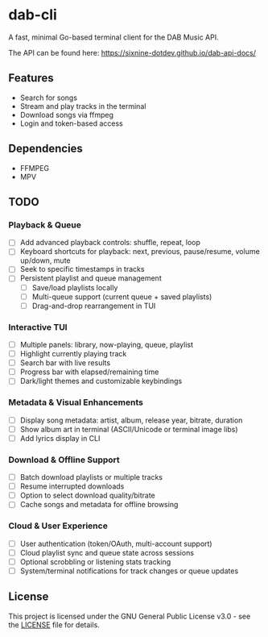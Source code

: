 # dab-cli   
A fast, minimal Go-based terminal client for the DAB Music API.

The API can be found here: https://sixnine-dotdev.github.io/dab-api-docs/

## Features
- Search for songs
- Stream and play tracks in the terminal
- Download songs via ffmpeg
- Login and token-based access

## Dependencies
- FFMPEG
- MPV

## TODO

### Playback & Queue
- [ ] Add advanced playback controls: shuffle, repeat, loop
- [ ] Keyboard shortcuts for playback: next, previous, pause/resume, volume up/down, mute
- [ ] Seek to specific timestamps in tracks
- [ ] Persistent playlist and queue management
  - [ ] Save/load playlists locally
  - [ ] Multi-queue support (current queue + saved playlists)
  - [ ] Drag-and-drop rearrangement in TUI

### Interactive TUI
- [ ] Multiple panels: library, now-playing, queue, playlist
- [ ] Highlight currently playing track
- [ ] Search bar with live results
- [ ] Progress bar with elapsed/remaining time
- [ ] Dark/light themes and customizable keybindings

### Metadata & Visual Enhancements
- [ ] Display song metadata: artist, album, release year, bitrate, duration
- [ ] Show album art in terminal (ASCII/Unicode or terminal image libs)
- [ ] Add lyrics display in CLI

### Download & Offline Support
- [ ] Batch download playlists or multiple tracks
- [ ] Resume interrupted downloads
- [ ] Option to select download quality/bitrate
- [ ] Cache songs and metadata for offline browsing

### Cloud & User Experience
- [ ] User authentication (token/OAuth, multi-account support)
- [ ] Cloud playlist sync and queue state across sessions
- [ ] Optional scrobbling or listening stats tracking
- [ ] System/terminal notifications for track changes or queue updates

## License

This project is licensed under the GNU General Public License v3.0 - see the [LICENSE](LICENSE) file for details.
